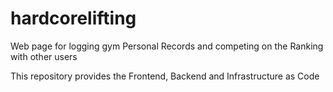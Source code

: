 # hardcorelifting


Web page for logging gym Personal Records and competing on the Ranking with other users

This repository provides the Frontend, Backend and Infrastructure as Code 